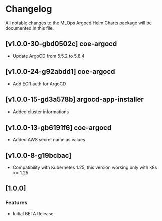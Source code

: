 # Changelog

All notable changes to the MLOps Argocd Helm Charts package will be documented in this file.

## [v1.0.0-30-gbd0502c] coe-argocd
* Update ArgoCD from 5.5.2 to 5.8.4

## [v1.0.0-24-g92abdd1] coe-argocd
* Add ECR auth for ArgoCD

## [v1.0.0-15-gd3a578b] argocd-app-installer
* Added cluster informations

## [v1.0.0-13-gb6191f6] coe-argocd
* Added AWS secret name as values

## [v1.0.0-8-g19bcbac]
* Compatibility with Kubernetes 1.25, this version working only with k8s >= 1.25

## [1.0.0]

### Features
* Initial BETA Release



